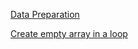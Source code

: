 [Data Preparation](https://towardsdatascience.com/10-simple-hacks-to-speed-up-your-data-analysis-in-python-ec18c6396e6b)

[Create empty array in a loop](http://akuederle.com/create-numpy-array-with-for-loop)
